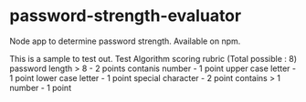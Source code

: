 # password-strength-evaluator
Node app to determine password strength. Available on npm.

This is a sample to test out.
Test Algorithm scoring rubric (Total possible : 8)
password length > 8     - 2 points
contanis number        - 1 point
upper case letter    - 1 point
lower case letter     - 1 point
special character     -  2 point
contains > 1 number    - 1 point
